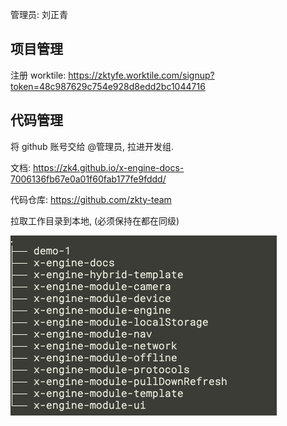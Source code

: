 管理员: 刘正青

## 项目管理

注册 worktile: https://zktyfe.worktile.com/signup?token=48c987629c754e928d8edd2bc1044716  



## 代码管理

将 github 账号交给 @管理员, 拉进开发组.

文档: https://zk4.github.io/x-engine-docs-7006136fb67e0a01f60fab177fe9fddd/

代码仓库: https://github.com/zkty-team

拉取工作目录到本地, (必须保持在都在同级)

 ![image-20200831104545032](assets/image-20200831104545032.png)



